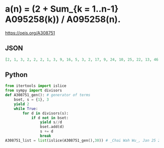 # a\(n\) \= \(2 \+ Sum\_\{k \= 1\.\.n\-1\} A095258\(k\)\) / A095258\(n\)\.
https://oeis.org/A308751
## JSON
```JSON
[2, 1, 3, 2, 2, 2, 1, 3, 9, 16, 5, 3, 2, 17, 9, 24, 10, 25, 22, 13, 46, 7, 4, 2, 47, 45, 23, 16, 16, 3, 2, 17, 51, 72, 26, 9, 73, 111, 160, 49, 46, 5, 47, 72, 20, 146, 63, 112, 28, 113, 174, 95, 80, 63, 54, 160, 46, 11, 47, 72, 14, 12, 73, 130, 37, 131, 152, 51]
```
## Python
```Python
from itertools import islice
from sympy import divisors
def A308751_gen(): # generator of terms
    bset, s = {1}, 3
    yield 2
    while True:
        for d in divisors(s):
            if d not in bset:
                yield s//d
                bset.add(d)
                s += d
                break
A308751_list = list(islice(A308751_gen(),30)) # _Chai Wah Wu_, Jan 25 2022
```
